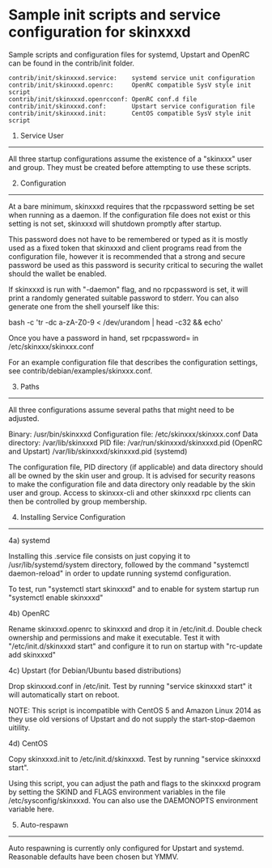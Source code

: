 Sample init scripts and service configuration for skinxxxd
==========================================================

Sample scripts and configuration files for systemd, Upstart and OpenRC
can be found in the contrib/init folder.

    contrib/init/skinxxxd.service:    systemd service unit configuration
    contrib/init/skinxxxd.openrc:     OpenRC compatible SysV style init script
    contrib/init/skinxxxd.openrcconf: OpenRC conf.d file
    contrib/init/skinxxxd.conf:       Upstart service configuration file
    contrib/init/skinxxxd.init:       CentOS compatible SysV style init script

1. Service User
---------------------------------

All three startup configurations assume the existence of a "skinxxx" user
and group.  They must be created before attempting to use these scripts.

2. Configuration
---------------------------------

At a bare minimum, skinxxxd requires that the rpcpassword setting be set
when running as a daemon.  If the configuration file does not exist or this
setting is not set, skinxxxd will shutdown promptly after startup.

This password does not have to be remembered or typed as it is mostly used
as a fixed token that skinxxxd and client programs read from the configuration
file, however it is recommended that a strong and secure password be used
as this password is security critical to securing the wallet should the
wallet be enabled.

If skinxxxd is run with "-daemon" flag, and no rpcpassword is set, it will
print a randomly generated suitable password to stderr.  You can also
generate one from the shell yourself like this:

bash -c 'tr -dc a-zA-Z0-9 < /dev/urandom | head -c32 && echo'

Once you have a password in hand, set rpcpassword= in /etc/skinxxx/skinxxx.conf

For an example configuration file that describes the configuration settings,
see contrib/debian/examples/skinxxx.conf.

3. Paths
---------------------------------

All three configurations assume several paths that might need to be adjusted.

Binary:              /usr/bin/skinxxxd
Configuration file:  /etc/skinxxx/skinxxx.conf
Data directory:      /var/lib/skinxxxd
PID file:            /var/run/skinxxxd/skinxxxd.pid (OpenRC and Upstart)
                     /var/lib/skinxxxd/skinxxxd.pid (systemd)

The configuration file, PID directory (if applicable) and data directory
should all be owned by the skin user and group.  It is advised for security
reasons to make the configuration file and data directory only readable by the
skin user and group.  Access to skinxxx-cli and other skinxxxd rpc clients
can then be controlled by group membership.

4. Installing Service Configuration
-----------------------------------

4a) systemd

Installing this .service file consists on just copying it to
/usr/lib/systemd/system directory, followed by the command
"systemctl daemon-reload" in order to update running systemd configuration.

To test, run "systemctl start skinxxxd" and to enable for system startup run
"systemctl enable skinxxxd"

4b) OpenRC

Rename skinxxxd.openrc to skinxxxd and drop it in /etc/init.d.  Double
check ownership and permissions and make it executable.  Test it with
"/etc/init.d/skinxxxd start" and configure it to run on startup with
"rc-update add skinxxxd"

4c) Upstart (for Debian/Ubuntu based distributions)

Drop skinxxxd.conf in /etc/init.  Test by running "service skinxxxd start"
it will automatically start on reboot.

NOTE: This script is incompatible with CentOS 5 and Amazon Linux 2014 as they
use old versions of Upstart and do not supply the start-stop-daemon uitility.

4d) CentOS

Copy skinxxxd.init to /etc/init.d/skinxxxd. Test by running "service skinxxxd start".

Using this script, you can adjust the path and flags to the skinxxxd program by
setting the SKIND and FLAGS environment variables in the file
/etc/sysconfig/skinxxxd. You can also use the DAEMONOPTS environment variable here.

5. Auto-respawn
-----------------------------------

Auto respawning is currently only configured for Upstart and systemd.
Reasonable defaults have been chosen but YMMV.
